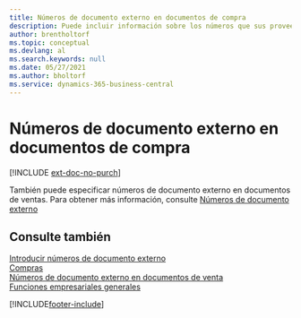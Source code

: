 ```yaml
---
title: Números de documento externo en documentos de compra
description: Puede incluir información sobre los números que sus proveedores asignan a los documentos que le envían mediante el campo N.º documento externo o el campo Su referencia. Conozca la diferencia entre los dos campos aquí.
author: brentholtorf
ms.topic: conceptual
ms.devlang: al
ms.search.keywords: null
ms.date: 05/27/2021
ms.author: bholtorf
ms.service: dynamics-365-business-central
---
```

# Números de documento externo en documentos de compra

[!INCLUDE [ext-doc-no-purch](includes/ext-doc-no-purch.md)]

También puede especificar números de documento externo en documentos de ventas. Para obtener más información, consulte [Números de documento externo](sales-how-invoice-sales.md#external-document-numbers)

## Consulte también

[Introducir números de documento externo](across-enter-external-document-numbers.md)  
[Compras](purchasing-manage-purchasing.md)  
[Números de documento externo en documentos de venta](sales-how-invoice-sales.md#external-document-numbers)  
[Funciones empresariales generales](ui-across-business-areas.md)  

[!INCLUDE[footer-include](includes/footer-banner.md)]